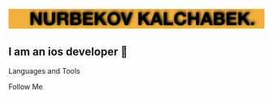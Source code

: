 [![Header](https://github.com/nurbek0v/nurbek0v/blob/main/assets/Screenshot%202022-07-09%20at%2015.34.16.png)](https://vk.com/kalchabek)

## I am an ios developer  

Languages and Tools 

Follow Me



